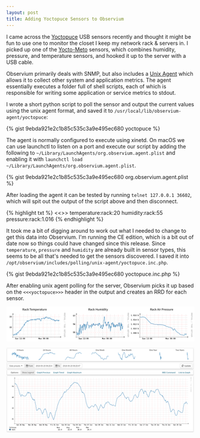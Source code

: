 ```yaml
---
layout: post
title: Adding Yoctopuce Sensors to Observium
---
```


I came across the [Yoctopuce](https://www.yoctopuce.com/) USB sensors recently and thought it might be fun to use one to monitor the closet I keep my network rack & servers in. I picked up one of the [Yocto-Meto](https://www.yoctopuce.com/EN/products/usb-environmental-sensors/yocto-meteo) sensors, which combines humidity, pressure, and temperature sensors, and hooked it up to the server with a USB cable. 

Observium primarily deals with SNMP, but also includes a [Unix Agent](http://docs.observium.org/unix_agent/) which allows it to collect other system and application metrics. The agent essentially executes a folder full of shell scripts, each of which is responsible for writing some application or service metrics to stdout. 

I wrote a short python script to poll the sensor and output the current values using the unix agent format, and saved it to `/usr/local/lib/observium-agent/yoctopuce`:

{% gist 9ebda921e2c1b85c535c3a9e495ec680 yoctopuce %}

The agent is normally configured to execute using xinetd. On macOS we can use launchctl to listen on a port and execute our script by adding the following to `~/Library/LaunchAgents/org.observium.agent.plist` and enabling it with `launchctl load ~/Library/LaunchAgents/org.observium.agent.plist`.

{% gist 9ebda921e2c1b85c535c3a9e495ec680 org.observium.agent.plist %}

After loading the agent it can be tested by running `telnet 127.0.0.1 36602`, which will spit out the output of the script above and then disconnect.

{% highlight txt %}
<<<yoctopuce>>>
temperature:rack:20
humidity:rack:55
pressure:rack:1.016
{% endhighlight %}

It took me a bit of digging around to work out what I needed to change to get this data into Observium. I'm running the CE edition, which is a bit out of date now so things could have changed since this release. Since `temperature`, `pressure` and `humidity` are already built in sensor types, this seems to be all that's needed to get the sensors discovered. I saved it into `/opt/observium/includes/polling/unix-agent/yoctopuce.inc.php`.

{% gist 9ebda921e2c1b85c535c3a9e495ec680 yoctopuce.inc.php %}

After enabling unix agent polling for the server, Observium picks it up based on the `<<<yoctopuce>>>` header in the output and creates an RRD for each sensor.

![Observium Minigraphs](/assets/images/posts/2018-06-19-observium-yoctopuce/charts.png)

![Temperature Detail](/assets/images/posts/2018-06-19-observium-yoctopuce/charts-big.png)